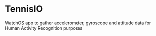 # TennisIO
WatchOS app to gather accelerometer, gyroscope and attitude data for Human Activity Recognition purposes
